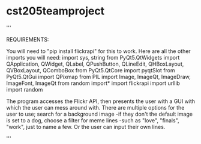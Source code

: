 # cst205teamproject

'''

REQUIREMENTS: 

You will need to "pip install flickrapi" for this to work.
Here are all the other imports you will need:
import sys, string
from PyQt5.QtWidgets import QApplication, QWidget, QLabel, QPushButton, QLineEdit, QHBoxLayout, QVBoxLayout, QComboBox
from PyQt5.QtCore import pyqtSlot
from PyQt5.QtGui import QPixmap
from PIL import Image, ImageQt, ImageDraw, ImageFont,  ImageQt
from random import*
import flickrapi
import urllib
import random

The program accesses the Flickr API, then presents the user
with a GUI with which the user can mess around with. There
are multiple options for the user to use; search for a 
background image -if they don't the default image is set
to a dog, choose a filter for meme lines -such as "love",
"finals", "work", just to name a few. Or the user can 
input their own lines.

'''
